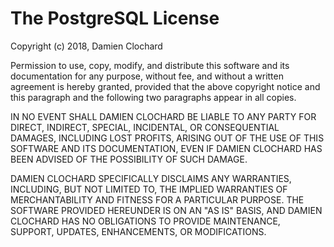 The PostgreSQL License
===============================================================================

Copyright (c) 2018, Damien Clochard

Permission to use, copy, modify, and distribute this software and its 
documentation for any purpose, without fee, and without a written agreement 
is hereby granted, provided that the above copyright notice and this paragraph 
and the following two paragraphs appear in all copies.

IN NO EVENT SHALL DAMIEN CLOCHARD BE LIABLE TO ANY PARTY FOR DIRECT, INDIRECT, 
SPECIAL, INCIDENTAL, OR CONSEQUENTIAL DAMAGES, INCLUDING LOST PROFITS, ARISING 
OUT OF THE USE OF THIS SOFTWARE AND ITS DOCUMENTATION, EVEN IF DAMIEN CLOCHARD 
HAS BEEN ADVISED OF THE POSSIBILITY OF SUCH DAMAGE.

DAMIEN CLOCHARD SPECIFICALLY DISCLAIMS ANY WARRANTIES, INCLUDING, BUT NOT 
LIMITED TO, THE IMPLIED WARRANTIES OF MERCHANTABILITY AND FITNESS FOR A 
PARTICULAR PURPOSE. THE SOFTWARE PROVIDED HEREUNDER IS ON AN "AS IS" BASIS, 
AND DAMIEN CLOCHARD HAS NO OBLIGATIONS TO PROVIDE MAINTENANCE, SUPPORT, 
UPDATES, ENHANCEMENTS, OR MODIFICATIONS.
